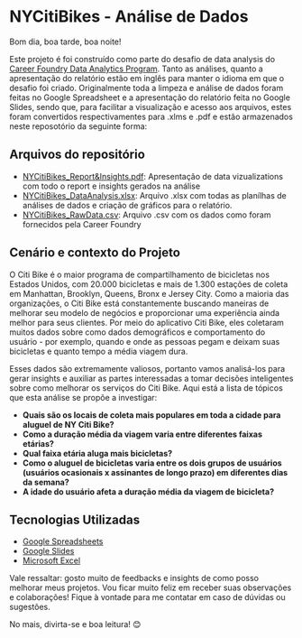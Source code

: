 # NYCitiBikes - Análise de Dados
Bom dia, boa tarde, boa noite! 

Este projeto é foi construído como parte do desafio de data analysis do [Career Foundry Data Analytics Program](https://careerfoundry.com/en/courses/become-a-data-analyst/). Tanto as análises, quanto a apresentação do relatório estão em inglês para manter o idioma em que o desafio foi criado. Originalmente toda a limpeza e análise de dados foram feitas no Google Spreadsheet e a apresentação do relatório feita no Google Slides, sendo que, para facilitar a visualização e acesso aos arquivos, estes foram convertidos respectivamentes para .xlms e .pdf e estão armazenados neste reposotório da seguinte forma:

## Arquivos do repositório
- [NYCitiBikes_Report&Insights.pdf](http://): Apresentação de data vizualizations com todo o report e insights gerados na análise
- [NYCitiBikes_DataAnalysis.xlsx](http://): Arquivo .xlsx com todas as planílhas de análises de dados e criação de gráficos para o relatório.
- [NYCitiBikes_RawData.csv](http://): Arquivo .csv com os dados como foram fornecidos pela Career Foundry

## Cenário e contexto do Projeto
O Citi Bike é o maior programa de compartilhamento de bicicletas nos Estados Unidos, com 20.000 bicicletas e mais de 1.300 estações de coleta em Manhattan, Brooklyn, Queens, Bronx e Jersey City. Como a maioria das organizações, o Citi Bike está constantemente buscando maneiras de melhorar seu modelo de negócios e proporcionar uma experiência ainda melhor para seus clientes. Por meio do aplicativo Citi Bike, eles coletaram muitos dados sobre como dados demográficos e comportamento do usuário - por exemplo, quando e onde as pessoas pegam e deixam suas bicicletas e quanto tempo a média viagem dura. 

Esses dados são extremamente valiosos, portanto vamos analisá-los para gerar insights e auxiliar as partes interessadas a tomar decisões inteligentes sobre como melhorar os serviços do Citi Bike. Aqui está a lista de tópicos que esta análise se propõe a investigar:

- **Quais são os locais de coleta mais populares em toda a cidade para aluguel de NY Citi Bike?**
- **Como a duração média da viagem varia entre diferentes faixas etárias?**
- **Qual faixa etária aluga mais bicicletas?**
- **Como o aluguel de bicicletas varia entre os dois grupos de usuários (usuários ocasionais x assinantes de longo prazo) em diferentes dias da semana?**
- **A idade do usuário afeta a duração média da viagem de bicicleta?**

## Tecnologias Utilizadas

- [Google Spreadsheets](https://www.google.com/sheets/about/)
- [Google Slides](https://www.google.com/slides/about/)
- [Microsoft Excel](https://www.microsoft.com/en-us/microsoft-365/excel)

Vale ressaltar: gosto muito de feedbacks e insights de como posso melhorar meus projetos. Vou ficar muito feliz em receber suas observações e colaborações! Fique à vontade para me contatar em caso de dúvidas ou sugestões.

No mais, divirta-se e boa leitura! 😊
